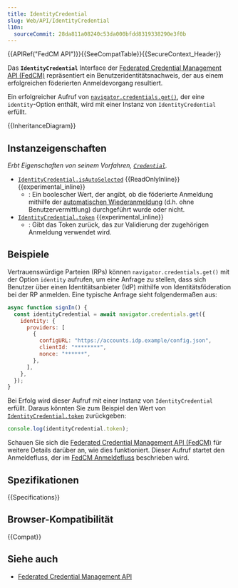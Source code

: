 ```yaml
---
title: IdentityCredential
slug: Web/API/IdentityCredential
l10n:
  sourceCommit: 28da811a08240c53da000bfdd8319338290e3f0b
---
```


{{APIRef("FedCM API")}}{{SeeCompatTable}}{{SecureContext_Header}}

Das **`IdentityCredential`** Interface der [Federated Credential Management API (FedCM)](/de/docs/Web/API/FedCM_API) repräsentiert ein Benutzeridentitätsnachweis, der aus einem erfolgreichen föderierten Anmeldevorgang resultiert.

Ein erfolgreicher Aufruf von [`navigator.credentials.get()`](/de/docs/Web/API/CredentialsContainer/get), der eine `identity`-Option enthält, wird mit einer Instanz von `IdentityCredential` erfüllt.

{{InheritanceDiagram}}

## Instanzeigenschaften

_Erbt Eigenschaften von seinem Vorfahren, [`Credential`](/de/docs/Web/API/Credential)._

- [`IdentityCredential.isAutoSelected`](/de/docs/Web/API/IdentityCredential/isAutoSelected) {{ReadOnlyInline}} {{experimental_inline}}
  - : Ein boolescher Wert, der angibt, ob die föderierte Anmeldung mithilfe der [automatischen Wiederanmeldung](/de/docs/Web/API/FedCM_API/RP_sign-in#auto-reauthentication) (d.h. ohne Benutzervermittlung) durchgeführt wurde oder nicht.
- [`IdentityCredential.token`](/de/docs/Web/API/IdentityCredential/token) {{experimental_inline}}
  - : Gibt das Token zurück, das zur Validierung der zugehörigen Anmeldung verwendet wird.

## Beispiele

Vertrauenswürdige Parteien (RPs) können `navigator.credentials.get()` mit der Option `identity` aufrufen, um eine Anfrage zu stellen, dass sich Benutzer über einen Identitätsanbieter (IdP) mithilfe von Identitätsföderation bei der RP anmelden. Eine typische Anfrage sieht folgendermaßen aus:

```js
async function signIn() {
  const identityCredential = await navigator.credentials.get({
    identity: {
      providers: [
        {
          configURL: "https://accounts.idp.example/config.json",
          clientId: "********",
          nonce: "******",
        },
      ],
    },
  });
}
```

Bei Erfolg wird dieser Aufruf mit einer Instanz von `IdentityCredential` erfüllt. Daraus könnten Sie zum Beispiel den Wert von [`IdentityCredential.token`](/de/docs/Web/API/IdentityCredential/token) zurückgeben:

```js
console.log(identityCredential.token);
```

Schauen Sie sich die [Federated Credential Management API (FedCM)](/de/docs/Web/API/FedCM_API) für weitere Details darüber an, wie dies funktioniert. Dieser Aufruf startet den Anmeldefluss, der im [FedCM Anmeldefluss](/de/docs/Web/API/FedCM_API/RP_sign-in#fedcm_sign-in_flow) beschrieben wird.

## Spezifikationen

{{Specifications}}

## Browser-Kompatibilität

{{Compat}}

## Siehe auch

- [Federated Credential Management API](https://developers.google.com/privacy-sandbox/cookies/fedcm)
